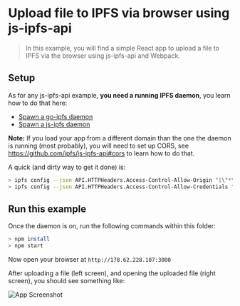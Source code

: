 # Upload file to IPFS via browser using js-ipfs-api

> In this example, you will find a simple React app to upload a file to IPFS via the browser using js-ipfs-api and Webpack.

## Setup

As for any js-ipfs-api example, **you need a running IPFS daemon**, you learn how to do that here:

- [Spawn a go-ipfs daemon](https://ipfs.io/docs/getting-started/)
- [Spawn a js-ipfs daemon](https://github.com/ipfs/js-ipfs#usage)

**Note:** If you load your app from a different domain than the one the daemon is running (most probably), you will need to set up CORS, see https://github.com/ipfs/js-ipfs-api#cors to learn how to do that.

A quick (and dirty way to get it done) is:

```bash
> ipfs config --json API.HTTPHeaders.Access-Control-Allow-Origin "[\"*\"]"
> ipfs config --json API.HTTPHeaders.Access-Control-Allow-Credentials "[\"true\"]"
```

## Run this example

Once the daemon is on, run the following commands within this folder:

```bash
> npm install
> npm start
```

Now open your browser at `http://178.62.228.107:3000`

After uploading a file (left screen), and opening the uploaded file (right screen), you should see something like:

![App Screenshot](https://cdn.rawgit.com/ipfs/js-ipfs-api/320fcfc6155a771027bdf0cc661e37a407d35efb/examples/upload-file-via-browser/screenshot.png)
